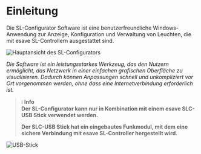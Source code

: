 # Einleitung

Die SL-Configurator Software ist eine benutzerfreundliche Windows-Anwendung zur Anzeige, Konfiguration und Verwaltung von Leuchten, die mit esave SL-Controllern ausgestattet sind.

![Hauptansicht des SL-Configurators](0-einleitung/einleitung.png)

*Die Software ist ein leistungsstarkes Werkzeug, das den Nutzern ermöglicht, das Netzwerk in einer einfachen grafischen Oberfläche zu visualisieren. Dadurch können Anpassungen schnell und unkompliziert vor Ort vorgenommen werden, ohne dass eine Internetverbindung erforderlich ist.*

> ℹ️ **Info**  
> **Der SL-Configurator kann nur in Kombination mit einem esave SLC-USB Stick verwendet werden.**
> 
> **Der SLC-USB Stick hat ein eingebautes Funkmodul, mit dem eine sichere Verbindung mit esave SL-Controller hergestellt wird.**

![USB-Stick](0-einleitung/usb-stick.png) 